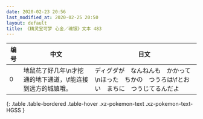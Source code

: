 ```yaml
---
date: 2020-02-23 20:56
last_modified_at: 2020-02-25 20:50
layout: default
title: 《精灵宝可梦 心金／魂银》文本 483
---
```

| 编号 | 中文 | 日文 |
| ---- | ---- | ---- |
| 0 | 地鼠花了好几年\n才挖通的地下通道，\f能连接到远方的城镇哦。 | ディグダが　なんねんも　かかって\nほった　ちかの　つうろは\fとおい　まちに　つうじてるんだよ |
{: .table .table-bordered .table-hover .xz-pokemon-text .xz-pokemon-text-HGSS }
